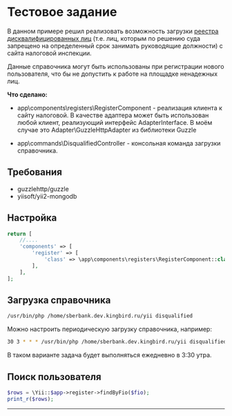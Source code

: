 Тестовое задание
================

В данном примере решил реализовать возможность загрузки 
[реестра дисквалифицированных лиц](https://www.nalog.ru/opendata/7707329152-registerdisqualified/) 
(т.е. лиц, которым по решению суда запрещено на определенный срок занимать руководящие должности) с сайта налоговой инспекции.

Данные справочника могут быть использованы при регистрации нового пользователя, что бы не допустить к работе на площадке ненадежных лиц.
 

__Что сделано:__
* app\components\registers\RegisterComponent - реализация клиента к сайту налоговой. 
В качестве адаптера может быть использован любой клиент, реализующий интерфейс AdapterInterface. 
В моём случае это Adapter\GuzzleHttpAdapter из библиотеки Guzzle 

* app\commands\DisqualifiedController - консольная команда загрузки справочника.



Требования
----------

* guzzlehttp/guzzle
* yiisoft/yii2-mongodb


Настройка
---------

```php
return [
    //....
    'components' => [
        'register' => [
            'class' => \app\components\registers\RegisterComponent::class,
        ],
    ],
];
```

Загрузка справочника
--------------------
```sh
/usr/bin/php /home/sberbank.dev.kingbird.ru/yii disqualified
```
Можно настроить периодическую загрузку справочника, например:

```sh
30 3 * * * /usr/bin/php /home/sberbank.dev.kingbird.ru/yii disqualified
```
В таком варианте задача будет выполняться ежедневно в 3:30 утра.


Поиск пользователя
------------------
```php
$rows = \Yii::$app->register->findByFio($fio);
print_r($rows);
```
 
---